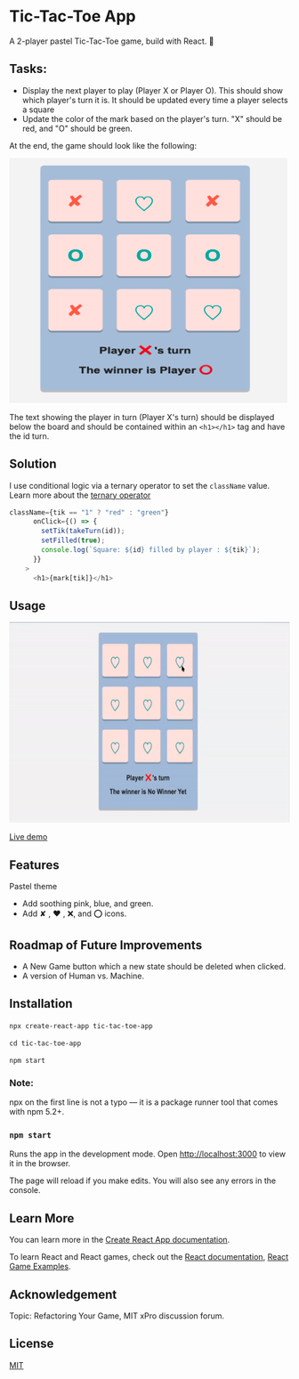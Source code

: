 # Tic-Tac-Toe App

A 2-player pastel Tic-Tac-Toe game, build with React. 🍭

## Tasks:

- Display the next player to play (Player X or Player O). This should show which player's turn it is.  It should be updated every time a player selects a square
- Update the color of the mark based on the player's turn. "X" should be red, and "O" should be green.

At the end, the game should look like the following:

<img src = 'xo.png' width="500" height="440"> 

The text showing the player in turn (Player X's turn) should be displayed below the board and should be contained within an `<h1></h1>`  tag and have the id turn.

## Solution
I use conditional logic via a ternary operator to set the `className` value.  Learn more about the [ternary operator](https://developer.mozilla.org/en-US/docs/Web/JavaScript/Reference/Operators/Conditional_Operator/) 

```javaScript
className={tik == "1" ? "red" : "green"}
      onClick={() => {
        setTik(takeTurn(id));
        setFilled(true);
        console.log(`Square: ${id} filled by player : ${tik}`);
      }}
    >
      <h1>{mark[tik]}</h1>
```

## Usage
<img src = 'Example.gif' width="600" height="360"> 

[Live demo](https://anyapages.com/tic-tac-toe-app/)

## Features
Pastel theme

- Add soothing pink, blue, and green.
- Add ✘  ,  ❤︎ , ❌, and ⭕️ icons.

## Roadmap of Future Improvements
- A New Game button which a new state should be deleted when clicked.
- A version of Human vs. Machine.

## Installation
 `npx create-react-app tic-tac-toe-app`

 `cd tic-tac-toe-app`

 `npm start`

   ### Note:
   npx on the first line is not a typo — it is a package runner tool that comes with npm 5.2+.

### `npm start`

Runs the app in the development mode.
Open [http://localhost:3000](http://localhost:3000) to view it in the browser.

The page will reload if you make edits. You will also see any errors in the console.

## Learn More

You can learn more in the [Create React App documentation](https://facebook.github.io/create-react-app/docs/getting-started).

To learn React and React games, check out the [React documentation](https://reactjs.org/), [React Game Examples](https://react.rocks/tag/Game/).

## Acknowledgement

Topic: Refactoring Your Game, MIT xPro discussion forum.

## License
[MIT](https://github.com/anyapages/tic-tac-toe-app/blob/main/LICENSE) 
